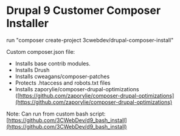 # Drupal 9 Customer Composer Installer

run "composer create-project 3cwebdev/drupal-composer-install"

Custom composer.json file:

- Installs base contrib modules.
- Installs Drush
- Installs cweagans/composer-patches
- Protects .htaccess and robots.txt files
- Installs zaporylie/composer-drupal-optimizations ([https://github.com/zaporylie/composer-drupal-optimizations](https://github.com/zaporylie/composer-drupal-optimizations)

Note: Can run from custom bash script: [https://github.com/3CWebDev/d9_bash_install](https://github.com/3CWebDev/d9_bash_install)
